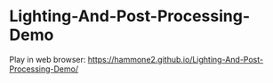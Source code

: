# Lighting-And-Post-Processing-Demo
 
Play in web browser:
https://hammone2.github.io/Lighting-And-Post-Processing-Demo/
